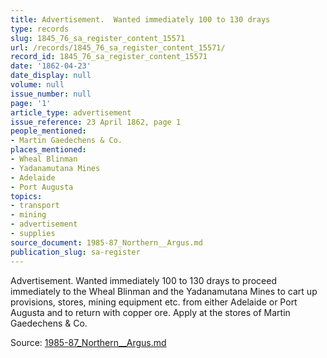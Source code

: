 ```yaml
---
title: Advertisement.  Wanted immediately 100 to 130 drays
type: records
slug: 1845_76_sa_register_content_15571
url: /records/1845_76_sa_register_content_15571/
record_id: 1845_76_sa_register_content_15571
date: '1862-04-23'
date_display: null
volume: null
issue_number: null
page: '1'
article_type: advertisement
issue_reference: 23 April 1862, page 1
people_mentioned:
- Martin Gaedechens & Co.
places_mentioned:
- Wheal Blinman
- Yadanamutana Mines
- Adelaide
- Port Augusta
topics:
- transport
- mining
- advertisement
- supplies
source_document: 1985-87_Northern__Argus.md
publication_slug: sa-register
---
```


Advertisement.  Wanted immediately 100 to 130 drays to proceed immediately to the Wheal Blinman and the Yadanamutana Mines to cart up provisions, stores, mining equipment etc. from either Adelaide or Port Augusta and to return with copper ore.  Apply at the stores of Martin Gaedechens & Co.

Source: [1985-87_Northern__Argus.md](/downloads/markdown/1985-87_Northern__Argus.md)
